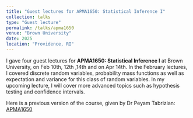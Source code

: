 ```yaml
---
title: "Guest lectures for APMA1650: Statistical Inference I"
collection: talks
type: "Guest lecture"
permalink: /talks/apma1650
venue: "Brown University"
date: 2025
location: "Providence, RI"
---
```


I gave four guest lectures for **APMA1650: Statistical Inference I** at Brown University, on Feb 10th, 12th ,14th and on Apr 14th. In the February lectures, I covered discrete random variables, probability mass functions as well as expectation and variance for this class of random variables. In my upcoming lecture, I will cover more advanced topics such as hypothesis testing and confidence intervals.

Here is a previous version of the course, given by Dr Peyam Tabrizian: [APMA1650](https://sites.brown.edu/drpeyam/apma1650/)

